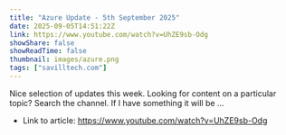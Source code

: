```yaml
---
title: "Azure Update - 5th September 2025"
date: 2025-09-05T14:51:22Z
link: https://www.youtube.com/watch?v=UhZE9sb-Odg
showShare: false
showReadTime: false
thumbnail: images/azure.png
tags: ["savilltech.com"]
---
```

Nice selection of updates this week. Looking for content on a particular topic? Search the channel. If I have something it will be ...

- Link to article: https://www.youtube.com/watch?v=UhZE9sb-Odg